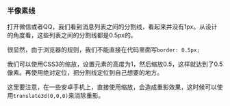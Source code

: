 ### 半像素线

打开微信或者QQ，我们看到消息列表之间的分割线，看起来并没有1px。从设计的角度看，这些列表之间的分割线都是0.5px的。

很显然，由于浏览器的规则，我们不能直接在代码里面写`border: 0.5px;`

我们可以使用CSS3的缩放，设置元素的高度为1，然后缩放0.5，这样就达到了0.5像素。再使用绝对定位，把分割线定位到自己想要的地方。

这里要注意，在一些安卓手机上，直接使用缩放，会造成重影效果，这时候可以使用`translate3d(0,0,0)`来消除重影。



